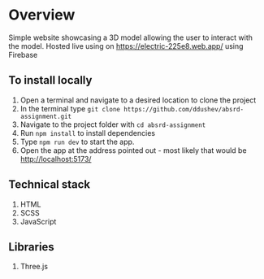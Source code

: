 # Overview

Simple website showcasing a 3D model allowing the user to interact with the model. Hosted live using on <https://electric-225e8.web.app/> using Firebase

## To install locally

1. Open a terminal and navigate to a desired location to clone the project
2. In the terminal type `git clone https://github.com/ddushev/absrd-assignment.git`
3. Navigate to the project folder with `cd absrd-assignment`
4. Run `npm install` to install dependencies
5. Type `npm run dev` to start the app.
6. Open the app at the address pointed out - most likely that would be <http://localhost:5173/>

## Technical stack

1. HTML
2. SCSS
3. JavaScript

## Libraries

1. Three.js
